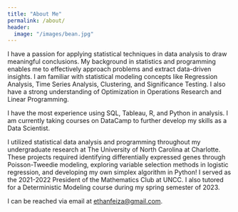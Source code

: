```yaml
---
title: "About Me"
permalink: /about/
header:
  image: "/images/bean.jpg"
---
```


I have a passion for applying statistical techniques in data analysis to draw meaningful conclusions. My background in statistics and programming enables me to effectively approach problems and extract data-driven insights. I am familiar with statistical modeling concepts like Regression Analysis, Time Series Analysis, Clustering, and Significance Testing. I also have a strong understanding of Optimization in Operations Research and Linear Programming.

I have the most experience using SQL, Tableau, R, and Python in analysis. I am currently taking courses on DataCamp to further develop my skills as a Data Scientist.

I utilized statistical data analysis and programming throughout my undergraduate research at The University of North Carolina at Charlotte. These projects required identifying differentially expressed genes through Poisson-Tweedie modeling, exploring variable selection methods in logistic regression, and developing my own simplex algorithm in Python! I served as the 2021-2022 President of the Mathematics Club at UNCC. I also tutored for a Deterministic Modeling course during my spring semester of 2023.

I can be reached via email at ethanfeiza@gmail.com.
